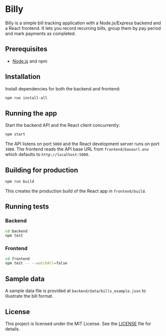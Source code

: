 # Billy

Billy is a simple bill tracking application with a Node.js/Express backend and a React frontend. It lets you record recurring bills, group them by pay period and mark payments as completed.

## Prerequisites

- [Node.js](https://nodejs.org/) and npm

## Installation

Install dependencies for both the backend and frontend:

```bash
npm run install-all
```

## Running the app

Start the backend API and the React client concurrently:

```bash
npm start
```

The API listens on port `5000` and the React development server runs on port `3000`. The frontend reads the API base URL from `frontend/baseurl.env` which defaults to `http://localhost:5000`.

## Building for production

```bash
npm run build
```

This creates the production build of the React app in `frontend/build`.

## Running tests

### Backend

```bash
cd backend
npm test
```

### Frontend

```bash
cd frontend
npm test -- --watchAll=false
```

## Sample data

A sample data file is provided at `backend/data/bills_example.json` to illustrate the bill format.

## License

This project is licensed under the MIT License. See the [LICENSE](LICENSE) file for details.

